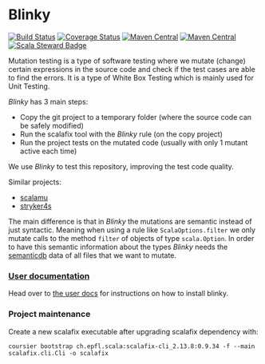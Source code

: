 # Blinky

[![Build Status][badge-github-actions]][link-github-actions]
[![Coverage Status][badge-coveralls]][link-coveralls]
[![Maven Central][badge-release]][link-release]
[![Maven Central][badge-snapshot]][link-snapshot]
[![Scala Steward Badge][badge-scalasteward]][link-scalasteward]

Mutation testing is a type of software testing where we mutate (change) certain expressions in the source code 
and check if the test cases are able to find the errors.
It is a type of White Box Testing which is mainly used for Unit Testing.

_Blinky_ has 3 main steps:
* Copy the git project to a temporary folder (where the source code can be safely modified)
* Run the scalafix tool with the _Blinky_ rule (on the copy project)
* Run the project tests on the mutated code (usually with only 1 mutant active each time)

We use _Blinky_ to test this repository, improving the test code quality.

Similar projects:
* [scalamu](https://github.com/sugakandrey/scalamu)
* [stryker4s](https://github.com/stryker-mutator/stryker4s)

The main difference is that in _Blinky_ the mutations are semantic instead of just syntactic.
Meaning when using a rule like `ScalaOptions.filter` we only mutate calls to
the method `filter` of objects of type `scala.Option`.
In order to have this semantic information about the types _Blinky_ 
needs the [semanticdb](https://scalameta.org/docs/semanticdb/guide.html)
data of all files that we want to mutate.

### [User documentation][docs]
Head over to [the user docs][docs] for instructions on how to install blinky.

### Project maintenance
Create a new scalafix executable after upgrading scalafix dependency with:
```
coursier bootstrap ch.epfl.scala:scalafix-cli_2.13.8:0.9.34 -f --main scalafix.cli.Cli -o scalafix
```

[badge-github-actions]: https://github.com/RCMartins/blinky/actions/workflows/ci.yml/badge.svg?branch=master "build"
[badge-coveralls]: https://coveralls.io/repos/github/RCMartins/blinky/badge.svg?branch=master "coveralls"
[badge-release]: https://img.shields.io/maven-central/v/com.github.rcmartins/blinky_2.13.svg?label=maven%20central "release"
[badge-snapshot]: https://img.shields.io/nexus/s/com.github.rcmartins/blinky-cli_2.13?server=https%3a%2f%2foss.sonatype.org "snapshot"
[badge-scalasteward]: https://img.shields.io/badge/Scala_Steward-helping-blue.svg?style=flat&logo=data:image/png;base64,iVBORw0KGgoAAAANSUhEUgAAAA4AAAAQCAMAAAARSr4IAAAAVFBMVEUAAACHjojlOy5NWlrKzcYRKjGFjIbp293YycuLa3pYY2LSqql4f3pCUFTgSjNodYRmcXUsPD/NTTbjRS+2jomhgnzNc223cGvZS0HaSD0XLjbaSjElhIr+AAAAAXRSTlMAQObYZgAAAHlJREFUCNdNyosOwyAIhWHAQS1Vt7a77/3fcxxdmv0xwmckutAR1nkm4ggbyEcg/wWmlGLDAA3oL50xi6fk5ffZ3E2E3QfZDCcCN2YtbEWZt+Drc6u6rlqv7Uk0LdKqqr5rk2UCRXOk0vmQKGfc94nOJyQjouF9H/wCc9gECEYfONoAAAAASUVORK5CYII= "scala steward"

[link-github-actions]: https://github.com/RCMartins/blinky/actions "build"
[link-coveralls]: https://coveralls.io/github/RCMartins/blinky?branch=master "coveralls"
[link-release]: https://search.maven.org/search?q=g:%22com.github.rcmartins%22%20and%20a:%22blinky_2.13%22 "release"
[link-snapshot]: https://oss.sonatype.org/content/repositories/snapshots/com/github/rcmartins/blinky-cli_2.13 "snapshot"
[link-scalasteward]: https://scala-steward.org "scala steward"

[docs]: https://rcmartins.github.io/blinky/
